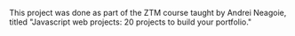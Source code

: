 This project was done as part of the ZTM course taught by Andrei Neagoie, titled "Javascript web projects: 20 projects to build your portfolio."